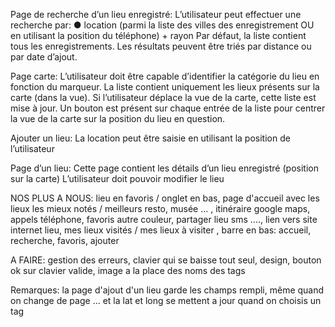 Page de recherche d’un lieu enregistré:
L’utilisateur peut effectuer une recherche par:
● location (parmi la liste des villes des enregistrement OU en utilisant la position du téléphone) + rayon
Par défaut, la liste contient tous les enregistrements. Les résultats peuvent être triés par distance ou par date d’ajout.

Page carte:
L’utilisateur doit être capable d’identifier la catégorie du lieu en fonction du marqueur.
La liste contient uniquement les lieux présents sur la carte (dans la vue). Si l’utilisateur déplace la vue de la carte, cette liste est mise à jour.
Un bouton est présent sur chaque entrée de la liste pour centrer la vue de la carte sur la position du lieu en question.

Ajouter un lieu:
La location peut être saisie en utilisant la position de l’utilisateur

Page d’un lieu:
Cette page contient les détails d’un lieu enregistré (position sur la carte)
L’utilisateur doit pouvoir modifier le lieu

NOS PLUS A NOUS:
lieu en favoris / onglet en bas, 
page d'accueil avec les lieux les mieux notés / meilleurs resto, musée ... ,
itinéraire google maps,
appels téléphone,
favoris autre couleur,
partager lieu sms ....,
lien vers site internet lieu,
mes lieux visités / mes lieux à visiter ,
barre en bas: accueil, recherche, favoris, ajouter

A FAIRE: gestion des erreurs, clavier qui se baisse tout seul, design, bouton ok sur clavier valide, image a la place des noms des tags 

Remarques: la page d'ajout d'un lieu garde les champs rempli, même quand on change de page ... et la lat et long se mettent a jour quand on choisis un tag
